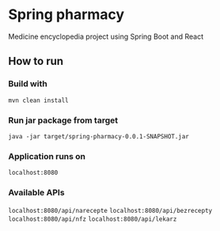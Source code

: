 # Spring pharmacy
Medicine encyclopedia project using Spring Boot and React
## How to run
### Build with
`mvn clean install`
### Run jar package from target
`java -jar target/spring-pharmacy-0.0.1-SNAPSHOT.jar`
### Application runs on 
`localhost:8080`
### Available APIs
`localhost:8080/api/narecepte`
`localhost:8080/api/bezrecepty`
`localhost:8080/api/nfz`
`localhost:8080/api/lekarz`
